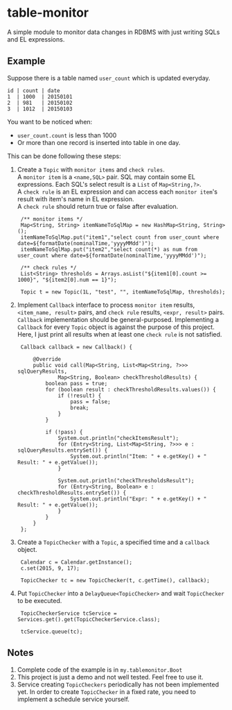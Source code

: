 # table-monitor
A simple module to monitor data changes in RDBMS with just writing SQLs and EL expressions.

## Example

Suppose there is a table named `user_count` which is updated everyday.

    id | count | date
    1  | 1000  | 20150101
    2  | 981   | 20150102
    3  | 1012  | 20150103
You want to be noticed when:

- `user_count.count` is less than 1000 
- Or more than one record is inserted into table in one day.
  
This can be done following these steps:

1. Create a `Topic` with `monitor items` and `check rules`.  
A `monitor item` is a `<name,SQL>` pair. SQL may contain some EL expressions. Each SQL's select result is a `List` of `Map<String,?>`.  
A `check rule` is an EL expression and can access each `monitor item`'s result with item's name in EL expression.  
A `check rule` should return true or false after evaluation.

        /** monitor items */
        Map<String, String> itemNameToSqlMap = new HashMap<String, String>();
        itemNameToSqlMap.put("item1","select count from user_count where date=${formatDate(nominalTime,'yyyyMMdd')");
        itemNameToSqlMap.put("item2","select count(*) as num from user_count where date=${formatDate(nominalTime,'yyyyMMdd')");
        
		/** check rules */
        List<String> thresholds = Arrays.asList("${item1[0].count >= 1000}", "${item2[0].num == 1}");

		Topic t = new Topic(1L, "test", "", itemNameToSqlMap, thresholds);

2. Implement `Callback` interface to process `monitor item` results, `<item_name, result>` pairs, and `check rule` results, `<expr, result>` pairs.  
`Callback` implementation should be general-purposed. Implementing a `Callback` for every `Topic` object is against the purpose of this project.  
Here, I just print all results when at least one `check rule` is not satisfied.  

		Callback callback = new Callback() {

			@Override
			public void call(Map<String, List<Map<String, ?>>> sqlQueryResults,
					Map<String, Boolean> checkThresholdResults) {
				boolean pass = true;
				for (boolean result : checkThresholdResults.values()) {
					if (!result) {
						pass = false;
						break;
					}
				}

				if (!pass) {
					System.out.println("checkItemsResult");
					for (Entry<String, List<Map<String, ?>>> e : sqlQueryResults.entrySet()) {
						System.out.println("Item: " + e.getKey() + " Result: " + e.getValue());
					}

					System.out.println("checkThresholdsResult");
					for (Entry<String, Boolean> e : checkThresholdResults.entrySet()) {
						System.out.println("Expr: " + e.getKey() + " Result: " + e.getValue());
					}
				}
			}
		};

3. Create a `TopicChecker` with a `Topic`, a specified time and a `callback` object.  
		
		Calendar c = Calendar.getInstance();
		c.set(2015, 9, 17);

		TopicChecker tc = new TopicChecker(t, c.getTime(), callback);

4. Put `TopicChecker` into a `DelayQueue<TopicChecker>` and wait `TopicChecker` to be executed.

		TopicCheckerService tcService = Services.get().get(TopicCheckerService.class);

		tcService.queue(tc);
   
## Notes

1. Complete code of the example is in `my.tablemonitor.Boot`
2. This project is just a demo and not well tested. Feel free to use it.
3. Service creating `TopicCheckers` periodically has not been implemented yet. In order to create `TopicChecker` in a fixed rate, you need to implement a schedule service yourself.



 